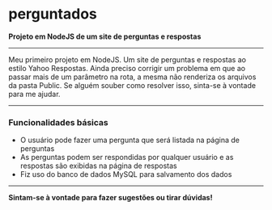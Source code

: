 # perguntados
<b>Projeto em NodeJS de um site de perguntas e respostas</b>

------------------------------------------------------------

<p>Meu primeiro projeto em NodeJS. Um site de perguntas e respostas ao estilo Yahoo Respostas. Ainda preciso corrigir um problema em que ao passar mais de um parâmetro na rota, a mesma não renderiza os arquivos da pasta Public. Se alguém souber como resolver isso, sinta-se à vontade para me ajudar.</p>

------------------------------------------------------------

<h3>Funcionalidades básicas</h3>

<ul>
  <li>O usuário pode fazer uma pergunta que será listada na página de perguntas</li>
  <li>As perguntas podem ser respondidas por qualquer usuário e as respostas são exibidas na página de respostas</li>
  <li>Fiz uso do banco de dados MySQL para salvamento dos dados</li>
</ul>

------------------------------------------------------------

<p><b>Sintam-se à vontade para fazer sugestões ou tirar dúvidas!</b></p>
